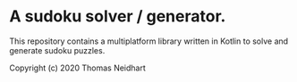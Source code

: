 A sudoku solver / generator.
============================

This repository contains a multiplatform library written in
Kotlin to solve and generate sudoku puzzles.

Copyright (c) 2020 Thomas Neidhart
